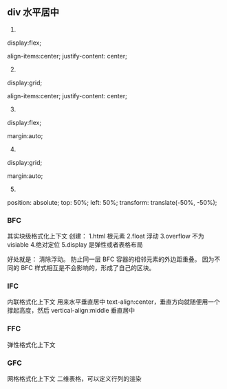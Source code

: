 ## div 水平居中

1.
display:flex;

align-items:center;
justify-content: center;

2.
display:grid;

align-items:center;
justify-content: center;

3.
display:flex;

margin:auto;

4.
display:grid;

margin:auto;

<!-- flex是一维布局 -->
<!-- grid可以看做是二维布局 -->

5.
position: absolute;
top: 50%;
left: 50%;
transform: translate(-50%, -50%);

<!-- transform相对的是自身 -->
<!-- margin是相对的父元素 -->

### BFC

其实块级格式化上下文
创建：
1.html 根元素
2.float 浮动
3.overflow 不为 visiable 4.绝对定位
5.display 是弹性或者表格布局

好处就是：
清除浮动。
防止同一层 BFC 容器的相邻元素的外边距重叠。
因为不同的 BFC 样式相互是不会影响的，形成了自己的区块。

### IFC

内联格式化上下文
用来水平垂直居中
text-align:center，垂直方向就随便用一个撑起高度，然后 vertical-align:middle 垂直居中

### FFC

弹性格式化上下文

### GFC

网格格式化上下文
二维表格，可以定义行列的渲染
